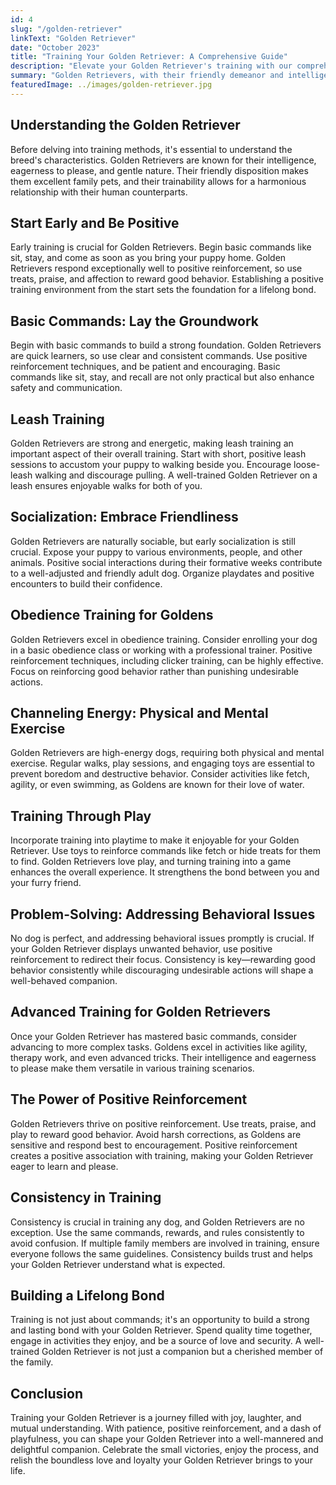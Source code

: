 ```yaml
---
id: 4
slug: "/golden-retriever"
linkText: "Golden Retriever"
date: "October 2023"
title: "Training Your Golden Retriever: A Comprehensive Guide"
description: "Elevate your Golden Retriever's training with our comprehensive guide. Unlock expert tips for effective and positive methods to enhance behavior."
summary: "Golden Retrievers, with their friendly demeanor and intelligence, are not just wonderful family pets but also highly trainable companions. Whether you're a first-time dog owner or a seasoned enthusiast, embarking on the journey of training a Golden Retriever can be an incredibly rewarding experience. In this comprehensive guide, we'll explore effective training techniques tailored to the unique characteristics of these golden wonders."
featuredImage: ../images/golden-retriever.jpg
---
```


## Understanding the Golden Retriever

Before delving into training methods, it's essential to understand the breed's characteristics. Golden Retrievers are known for their intelligence, eagerness to please, and gentle nature. Their friendly disposition makes them excellent family pets, and their trainability allows for a harmonious relationship with their human counterparts.

## Start Early and Be Positive

Early training is crucial for Golden Retrievers. Begin basic commands like sit, stay, and come as soon as you bring your puppy home. Golden Retrievers respond exceptionally well to positive reinforcement, so use treats, praise, and affection to reward good behavior. Establishing a positive training environment from the start sets the foundation for a lifelong bond.

## Basic Commands: Lay the Groundwork

Begin with basic commands to build a strong foundation. Golden Retrievers are quick learners, so use clear and consistent commands. Use positive reinforcement techniques, and be patient and encouraging. Basic commands like sit, stay, and recall are not only practical but also enhance safety and communication.

## Leash Training

Golden Retrievers are strong and energetic, making leash training an important aspect of their overall training. Start with short, positive leash sessions to accustom your puppy to walking beside you. Encourage loose-leash walking and discourage pulling. A well-trained Golden Retriever on a leash ensures enjoyable walks for both of you.

## Socialization: Embrace Friendliness

Golden Retrievers are naturally sociable, but early socialization is still crucial. Expose your puppy to various environments, people, and other animals. Positive social interactions during their formative weeks contribute to a well-adjusted and friendly adult dog. Organize playdates and positive encounters to build their confidence.

## Obedience Training for Goldens

Golden Retrievers excel in obedience training. Consider enrolling your dog in a basic obedience class or working with a professional trainer. Positive reinforcement techniques, including clicker training, can be highly effective. Focus on reinforcing good behavior rather than punishing undesirable actions.

## Channeling Energy: Physical and Mental Exercise

Golden Retrievers are high-energy dogs, requiring both physical and mental exercise. Regular walks, play sessions, and engaging toys are essential to prevent boredom and destructive behavior. Consider activities like fetch, agility, or even swimming, as Goldens are known for their love of water.

## Training Through Play

Incorporate training into playtime to make it enjoyable for your Golden Retriever. Use toys to reinforce commands like fetch or hide treats for them to find. Golden Retrievers love play, and turning training into a game enhances the overall experience. It strengthens the bond between you and your furry friend.

## Problem-Solving: Addressing Behavioral Issues

No dog is perfect, and addressing behavioral issues promptly is crucial. If your Golden Retriever displays unwanted behavior, use positive reinforcement to redirect their focus. Consistency is key—rewarding good behavior consistently while discouraging undesirable actions will shape a well-behaved companion.

## Advanced Training for Golden Retrievers

Once your Golden Retriever has mastered basic commands, consider advancing to more complex tasks. Goldens excel in activities like agility, therapy work, and even advanced tricks. Their intelligence and eagerness to please make them versatile in various training scenarios.

## The Power of Positive Reinforcement

Golden Retrievers thrive on positive reinforcement. Use treats, praise, and play to reward good behavior. Avoid harsh corrections, as Goldens are sensitive and respond best to encouragement. Positive reinforcement creates a positive association with training, making your Golden Retriever eager to learn and please.

## Consistency in Training

Consistency is crucial in training any dog, and Golden Retrievers are no exception. Use the same commands, rewards, and rules consistently to avoid confusion. If multiple family members are involved in training, ensure everyone follows the same guidelines. Consistency builds trust and helps your Golden Retriever understand what is expected.

## Building a Lifelong Bond

Training is not just about commands; it's an opportunity to build a strong and lasting bond with your Golden Retriever. Spend quality time together, engage in activities they enjoy, and be a source of love and security. A well-trained Golden Retriever is not just a companion but a cherished member of the family.

## Conclusion

Training your Golden Retriever is a journey filled with joy, laughter, and mutual understanding. With patience, positive reinforcement, and a dash of playfulness, you can shape your Golden Retriever into a well-mannered and delightful companion. Celebrate the small victories, enjoy the process, and relish the boundless love and loyalty your Golden Retriever brings to your life.
